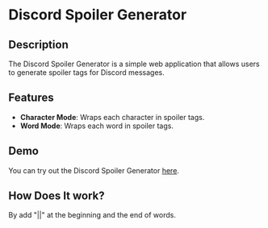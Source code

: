 # Discord Spoiler Generator

## Description

The Discord Spoiler Generator is a simple web application that allows users to generate spoiler tags for Discord messages.

## Features

- **Character Mode**: Wraps each character in spoiler tags.
- **Word Mode**: Wraps each word in spoiler tags.

## Demo

You can try out the Discord Spoiler Generator [here](https://gitmichaelqiu.github.io/Discord-Spoiler-Generator/).

## How Does It work?

By add "||" at the beginning and the end of words.
